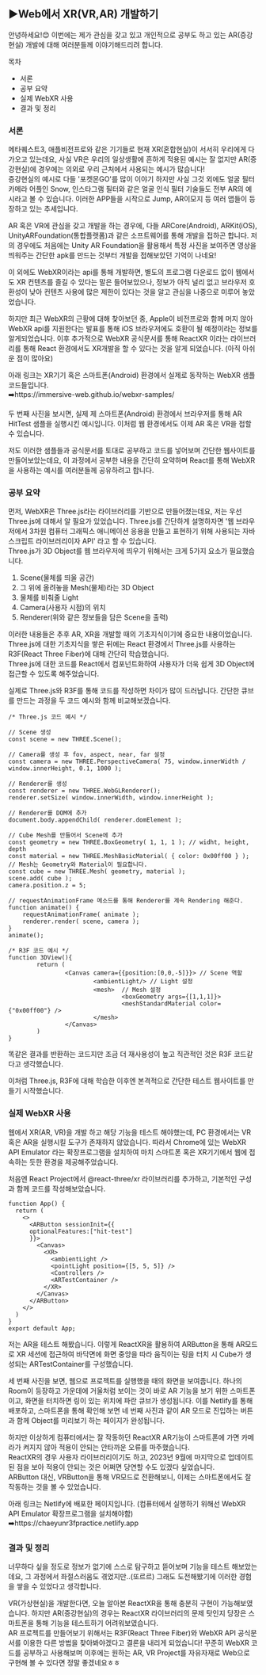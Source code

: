 ## ▶Web에서 XR(VR,AR) 개발하기

안녕하세요!😊 이번에는 제가 관심을 갖고 있고 개인적으로 공부도 하고 있는 AR(증강현실) 개발에 대해 여러분들께 이야기해드리려 합니다.

목차
- 서론
- 공부 요약
- 실제 WebXR 사용
- 결과 및 정리

### 서론
메타퀘스트3, 애플비전프로와 같은 기기들로 현재 XR(혼합현실)이 서서히 우리에게 다가오고 있는데요, 사실 VR은 우리의 일상생활에 흔하게 적용된 예시는 잘 없지만 AR(증강현실)에 경우에는 의외로 우리 근처에서 사용되는 예시가 많습니다!  
증강현실의 예시로 다들 '포켓몬GO'를 많이 이야기 하지만 사실 그것 외에도 얼굴 필터 카메라 어플인 Snow, 인스타그램 필터와 같은 얼굴 인식 필터 기술들도 전부 AR의 예시라고 볼 수 있습니다. 이러한 APP들을 시작으로 Jump, AR이모지 등 여러 앱들이 등장하고 있는 추세입니다.  

AR 혹은 VR에 관심을 갖고 개발을 하는 경우에, 다들 ARCore(Android), ARKit(iOS), UnityARFoundation(통합플랫폼)과 같은 소프트웨어를 통해 개발을 접하곤 합니다.   저의 경우에도 처음에는 Unity AR Foundation을 활용해서 특정 사진을 보여주면 영상을 띄워주는 간단한 apk를 만드는 것부터 개발을 접해보았던 기억이 나네요!

이 외에도 WebXR이라는 api를 통해 개발하면, 별도의 프로그램 다운로드 없이 웹에서도 XR 컨텐츠를 즐길 수 있다는 말은 들어보았으나, 정보가 아직 널리 없고 브라우저 호환성이 낮아 컨텐츠 사용에 많은 제한이 있다는 것을 알고 관심을 나중으로 미루어 놓았었습니다.

하지만 최근 WebXR의 근황에 대해 찾아보던 중, Apple이 비전프로와 함께 머지 않아 WebXR api를 지원한다는 발표를 통해 iOS 브라우저에도 호환이 될 예정이라는 정보를 알게되었습니다. 이후 추가적으로 WebXR 공식문서를 통해 ReactXR 이라는 라이브러리를 통해 React 환경에서도 XR개발을 할 수 있다는 것을 알게 되었습니다. (아직 아쉬운 점이 많아요)

아래 링크는 XR기기 혹은 스마트폰(Android) 환경에서 실제로 동작하는 WebXR 샘플 코드들입니다.  
➡️https://immersive-web.github.io/webxr-samples/  

두 번째 사진을 보시면, 실제 제 스마트폰(Android) 환경에서 브라우저를 통해 AR HitTest 샘플을 실행시킨 예시입니다. 이처럼 웹 환경에서도 이제 AR 혹은 VR을 접할 수 있습니다.

저도 이러한 샘플들과 공식문서를 토대로 공부하고 코드를 넣어보며 간단한 웹사이트를 만들어보았는데요, 이 과정에서 공부한 내용을 간단히 요약하며 React를 통해 WebXR을 사용하는 예시를 여러분들께 공유하려고 합니다.

### 공부 요약
먼저, WebXR은 Three.js라는 라이브러리를 기반으로 만들어졌는데요, 저는 우선 Three.js에 대해서 알 필요가 있었습니다. Three.js를 간단하게 설명하자면 '웹 브라우저에서 3차원 컴퓨터 그래픽스 애니메이션 응용을 만들고 표현하기 위해 사용되는 자바스크립트 라이브러리이자 API' 라고 할 수 있습니다.  
Three.js가 3D Object를 웹 브라우저에 띄우기 위해서는 크게 5가지 요소가 필요했습니다.
1) Scene(물체를 띄울 공간)
2) 그 위에 올려놓을 Mesh(물체)라는 3D Object
3) 물체를 비춰줄 Light
4) Camera(사용자 시점)의 위치
5) Renderer(위와 같은 정보들을 담은 Scene을 출력)

이러한 내용들은 추후 AR, XR을 개발할 때의 기초지식이기에 중요한 내용이었습니다.  
Three.js에 대한 기초지식을 쌓은 뒤에는 React 환경에서 Three.js를 사용하는 R3F(React Three Fiber)에 대해 간단히 학습했습니다.  
Three.js에 대한 코드를 React에서 컴포넌트화하여 사용자가 더욱 쉽게 3D Object에 접근할 수 있도록 해주었습니다.

실제로 Three.js와 R3F를 통해 코드를 작성하면 차이가 많이 드러납니다. 간단한 큐브를 만드는 과정을 두 코드 예시와 함께 비교해보겠습니다.
```
/* Three.js 코드 예시 */

// Scene 생성
const scene = new THREE.Scene();

// Camera를 생성 후 fov, aspect, near, far 설정
const camera = new THREE.PerspectiveCamera( 75, window.innerWidth / window.innerHeight, 0.1, 1000 );

// Renderer를 생성
const renderer = new THREE.WebGLRenderer();
renderer.setSize( window.innerWidth, window.innerHeight );

// Renderer를 DOM에 추가
document.body.appendChild( renderer.domElement );

// Cube Mesh를 만들어서 Scene에 추가
const geometry = new THREE.BoxGeometry( 1, 1, 1 ); // widht, height, depth
const material = new THREE.MeshBasicMaterial( { color: 0x00ff00 } );
// Mesh는 Geometry와 Material이 필요합니다.
const cube = new THREE.Mesh( geometry, material );
scene.add( cube );
camera.position.z = 5;

// requestAnimationFrame 메소드를 통해 Renderer를 계속 Rendering 해준다.
function animate() {
	requestAnimationFrame( animate );
	renderer.render( scene, camera );
}
animate();
```
```
/* R3F 코드 예시 */
function 3DView(){
        return (
                <Canvas camera={{position:[0,0,-5]}}> // Scene 역할
                        <ambientLight/> // Light 설정
                        <mesh>  // Mesh 설정
                                <boxGeometry args={[1,1,1]}>
                                <meshStandardMaterial color={"0x00ff00"} />
                        </mesh>
                </Canvas>
        )
}
```
똑같은 결과를 반환하는 코드지만 조금 더 재사용성이 높고 직관적인 것은 R3F 코드같다고 생각했습니다.

이처럼 Three.js, R3F에 대해 학습한 이후엔 본격적으로 간단한 테스트 웹사이트를 만들기 시작했습니다.

### 실제 WebXR 사용
웹에서 XR(AR, VR)을 개발 하고 해당 기능을 테스트 해야했는데, PC 환경에서는 VR 혹은 AR을 실행시킬 도구가 존재하지 않았습니다. 따라서 Chrome에 있는 WebXR API Emulator 라는 확장프로그램을 설치하여 마치 스마트폰 혹은 XR기기에서 웹에 접속하는 듯한 환경을 제공해주었습니다.

처음엔 React Project에서 @react-three/xr 라이브러리를 추가하고, 기본적인 구성과 함께 코드를 작성해보았습니다.  
```
function App() {
  return (
    <>
      <ARButton sessionInit={{
      optionalFeatures:["hit-test"]
      }}>
        <Canvas>
          <XR>
            <ambientLight />
            <pointLight position={[5, 5, 5]} />
            <Controllers />
            <ARTestContainer />
          </XR>
        </Canvas>
      </ARButton>
    </>
  )
}
export default App;
```
저는 AR을 테스트 해봤습니다. 이렇게 ReactXR을 활용하여 ARButton을 통해 AR모드로 XR 세션에 접근하여 바닥면에 화면 중앙을 따라 움직이는 링을 터치 시 Cube가 생성되는 ARTestContainer를 구성했습니다.

세 번째 사진을 보면, 웹으로 프로젝트를 실행했을 때의 화면을 보여줍니다. 하나의 Room이 등장하고 가운데에 거울처럼 보이는 것이 바로 AR 기능을 보기 위한 스마트폰이고, 화면을 터치하면 링이 있는 위치에 파란 큐브가 생성됩니다.
이를 Netlify를 통해 배포하고, 스마트폰을 통해 확인해 보면 네 번째 사진과 같이 AR 모드로 진입하는 버튼과 함께 Object를 미리보기 하는 페이지가 완성됩니다.  

하지만 이상하게 컴퓨터에서는 잘 작동하던 ReactXR AR기능이 스마트폰에 가면 카메라가 켜지지 않아 적용이 안되는 안타까운 오류를 마주했습니다.  
ReactXR의 경우 사용자 라이브러리이기도 하고, 2023년 9월에 마지막으로 업데이트 된 점을 보아 적용이 안되는 것은 어쩌면 당연할 수도 있겠다 싶었습니다.  
ARButton 대신, VRButton을 통해 VR모드로 전환해보니, 이제는 스마트폰에서도 잘 작동하는 것을 볼 수 있었습니다.

아래 링크는 Netlify에 배포한 페이지입니다. (컴퓨터에서 실행하기 위해선 WebXR API Emulator 확장프로그램을 설치해야함)
➡️https://chaeyunr3fpractice.netlify.app


### 결과 및 정리
너무하다 싶을 정도로 정보가 없기에 스스로 탐구하고 뜯어보며 기능을 테스트 해보았는데요, 그 과정에서 좌절스러움도 겪었지만..(또르르) 그래도 도전해봤기에 이러한 경험을 쌓을 수 있었다고 생각합니다. 

VR(가상현실)을 개발한다면, 오늘 알아본 ReactXR을 통해 충분히 구현이 가능해보였습니다. 하지만 AR(증강현실)의 경우는 ReactXR 라이브러리의 문제 탓인지 당장은 스마트폰을 통해 기능을 테스트하기 어려워보였습니다.  
AR 프로젝트를 만들어보기 위해서는 R3F(React Three Fiber)와 WebXR API 공식문서를 이용한 다른 방법을 찾아봐야겠다고 결론을 내리게 되었습니다! 꾸준히 WebXR 코드를 공부하고 사용해보며 이후에는 원하는 AR, VR Project를 자유자재로 Web으로 구현해 볼 수 있다면 정말 좋겠네요ㅎㅎ